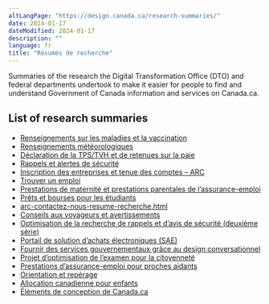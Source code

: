 ```yaml
---
altLangPage: "https://design.canada.ca/research-summaries/"
date: 2024-01-17
dateModified: 2024-01-17
description: ""
language: fr
title: "Résumés de recherche"
---
```

<p>Summaries of the research the Digital Transformation Office (DTO) and federal departments undertook to make it easier for people to find and understand Government of Canada information and services on Canada.ca.</p>
<h2>List of research summaries</h2>
<ul class="mrgn-tp-lg">
  <li><a href="/resumes-recherche/maladies-resume-recherche.html">Renseignements sur les maladies et la vaccination</a></li>
  <li><a href="/resumes-recherche/meteo-resume-recherche.html">Renseignements météorologiques</a></li>
  <li><a href="/resumes-recherche/impots-resume-recherche.html">Déclaration de la TPS/TVH et de retenues sur la paie</a></li>
  <li><a href="/resumes-recherche/rappels-resume-recherche.html">Rappels et alertes de sécurité</a></li>
  <li><a href="/resumes-recherche/comptes-entreprises-resume-recherche.html">Inscription des entreprises et tenue des comptes – ARC</a></li>
  <li><a href="/resumes-recherche/trouver-emploi-resume-recherche.html">Trouver un emploi</a></li>
  <li><a href="/resumes-recherche/maternite-parentales-resume-recherche.html">Prestations de maternité et prestations parentales de l’assurance-emploi</a></li>
  <li><a href="/resumes-recherche/prets-etudiants-resume-recherche.html">Prêts et bourses pour les étudiants</a></li>
  <li><a href="/resumes-recherche/cra-contact-us-research-summary.html">arc-contactez-nous-resume-recherche.html</a></li>
  <li><a href="/resumes-recherche/conseils-voyageurs-resume-recherche.html">Conseils aux voyageurs et avertissements</a></li>
  <li><a href="/resumes-recherche/rappels-securite-resume-recherche.html">Optimisation de la recherche de rappels et d’avis de sécurité (deuxième série)</a></li>
  <li><a href="/resumes-recherche/achats-electroniques-resume-recherche.html">Portail de solution d’achats électroniques (SAE)</a></li>
  <li><a href="/resumes-recherche/design-conversationnel.html">Fournir des services gouvernementaux grâce au design conversationnel</a></li>
  <li><a href="/resumes-recherche/examen-citoyennete-resume-recherche.html">Projet d’optimisation de l’examen pour la citoyenneté</a></li>
  <li><a href="/resumes-recherche/prochesaidants-resume-recherche.html">Prestations d’assurance-emploi pour proches aidants</a></li>
  <li><a href="/resumes-recherche/orientation-dans-canada-ca.html">Orientation et repérage</a></li>
  <li><a href="/resumes-recherche/allocation-canadienne-enfants.html">Allocation canadienne pour enfants</a></li>
  <li><a href="/resumes-recherche/confiance.html">Éléments de conception de Canada.ca</a></li>
</ul>